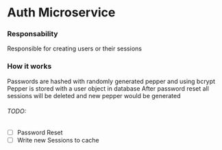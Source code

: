 # Auth Microservice


### Responsability
Responsible for creating users or their sessions


### How it works
Passwords are hashed with randomly generated pepper and using bcrypt
Pepper is stored with a user object in database
After password reset all sessions will be deleted and new pepper would be generated


###### TODO:
- [ ] Password Reset
- [ ] Write new Sessions to cache
